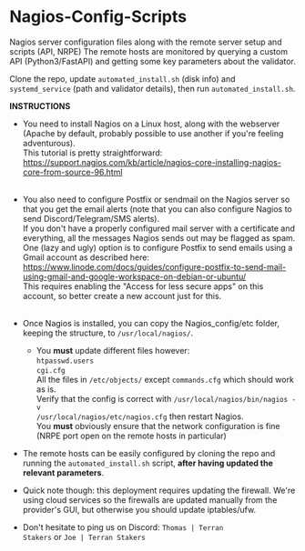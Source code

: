 # Nagios-Config-Scripts
Nagios server configuration files along with the remote server setup and scripts (API, NRPE)
The remote hosts are monitored by querying a custom API (Python3/FastAPI) and getting some key parameters about the validator.

Clone the repo, update <code>automated_install.sh</code> (disk info) and <code>systemd_service</code> (path and validator details), then run <code>automated_install.sh</code>.

<b>INSTRUCTIONS</b>

- You need to install Nagios on a Linux host, along with the webserver (Apache by default, probably possible to use another if you're feeling adventurous).<br>
This tutorial is pretty straightforward: https://support.nagios.com/kb/article/nagios-core-installing-nagios-core-from-source-96.html
<br><br>
- You also need to configure Postfix or sendmail on the Nagios server so that you get the email alerts (note that you can also configure Nagios to send Discord/Telegram/SMS alerts).<br>
If you don't have a properly configured mail server with a certificate and everything, all the messages Nagios sends out may be flagged as spam.<br>
One (lazy and ugly) option is to configure Postfix to send emails using a Gmail account as described here: https://www.linode.com/docs/guides/configure-postfix-to-send-mail-using-gmail-and-google-workspace-on-debian-or-ubuntu/<br>
This requires enabling the "Access for less secure apps" on this account, so better create a new account just for this.
<br><br>
- Once Nagios is installed, you can copy the Nagios_config/etc folder, keeping the structure, to <code>/usr/local/nagios/</code>.<br>
  - You <b>must</b> update different files however:<br>
  <code>htpasswd.users</code><br>
  <code>cgi.cfg</code><br>
  All the files in <code>/etc/objects/</code> except <code>commands.cfg</code> which should work as is.<br>
  Verify that the config is correct with <code>/usr/local/nagios/bin/nagios -v /usr/local/nagios/etc/nagios.cfg</code> then restart Nagios.<br>
  You <b>must</b> obviously ensure that the network configuration is fine (NRPE port open on the remote hosts in particular)<br>
- The remote hosts can be easily configured by cloning the repo and running the <code>automated_install.sh</code> script, <b>after having updated the relevant parameters</b>.
- Quick note though: this deployment requires updating the firewall. We're using cloud services so the firewalls are updated manually from the provider's GUI, but otherwise you should update iptables/ufw.
 
- Don't hesitate to ping us on Discord: <code>Thomas | Terran Stakers</code> or <code>Joe | Terran Stakers</code>